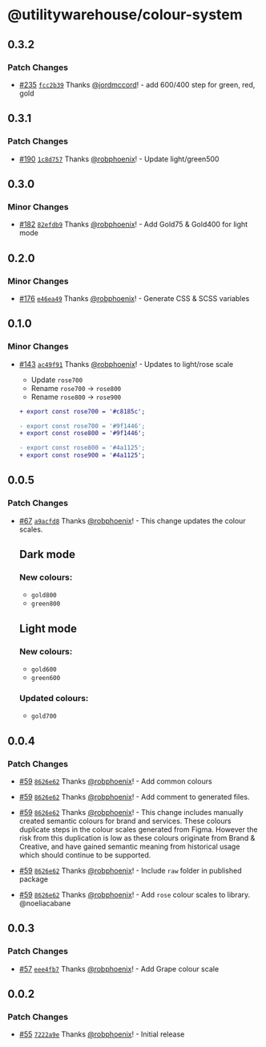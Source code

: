 # @utilitywarehouse/colour-system

## 0.3.2

### Patch Changes

- [#235](https://github.com/utilitywarehouse/design-systems/pull/235) [`fcc2b39`](https://github.com/utilitywarehouse/design-systems/commit/fcc2b39f47035ab0ba550c5fc8ac11a24b9b1f31) Thanks [@jordmccord](https://github.com/jordmccord)! - add 600/400 step for green, red, gold

## 0.3.1

### Patch Changes

- [#190](https://github.com/utilitywarehouse/design-systems/pull/190) [`1c8d757`](https://github.com/utilitywarehouse/design-systems/commit/1c8d7572c1891bd1ec0c4fc2cba04d26333570fc) Thanks [@robphoenix](https://github.com/robphoenix)! - Update light/green500

## 0.3.0

### Minor Changes

- [#182](https://github.com/utilitywarehouse/design-systems/pull/182) [`82efdb9`](https://github.com/utilitywarehouse/design-systems/commit/82efdb98d664805d4bfc3a5f6a5741004e01b8f6) Thanks [@robphoenix](https://github.com/robphoenix)! - Add Gold75 & Gold400 for light mode

## 0.2.0

### Minor Changes

- [#176](https://github.com/utilitywarehouse/design-systems/pull/176) [`e46ea49`](https://github.com/utilitywarehouse/design-systems/commit/e46ea49e84b95653787114ce1b5ab42dd82bfeac) Thanks [@robphoenix](https://github.com/robphoenix)! - Generate CSS & SCSS variables

## 0.1.0

### Minor Changes

- [#143](https://github.com/utilitywarehouse/design-systems/pull/143) [`ac49f91`](https://github.com/utilitywarehouse/design-systems/commit/ac49f91e779cd46344acd7b669200cf98ebcced4) Thanks [@robphoenix](https://github.com/robphoenix)! - Updates to light/rose scale

  - Update `rose700`
  - Rename `rose700` -> `rose800`
  - Rename `rose800` -> `rose900`

  ```diff
  + export const rose700 = '#c8185c';

  - export const rose700 = '#9f1446';
  + export const rose800 = '#9f1446';

  - export const rose800 = '#4a1125';
  + export const rose900 = '#4a1125';
  ```

## 0.0.5

### Patch Changes

- [#67](https://github.com/utilitywarehouse/design-systems/pull/67) [`a9acfd8`](https://github.com/utilitywarehouse/design-systems/commit/a9acfd8e899f21e11eb45178749be94ad6c2349b) Thanks [@robphoenix](https://github.com/robphoenix)! - This change updates the colour scales.

  ## Dark mode

  ### New colours:

  - `gold800`
  - `green800`

  ## Light mode

  ### New colours:

  - `gold600`
  - `green600`

  ### Updated colours:

  - `gold700`

## 0.0.4

### Patch Changes

- [#59](https://github.com/utilitywarehouse/design-systems/pull/59) [`8626e62`](https://github.com/utilitywarehouse/design-systems/commit/8626e627b423659481a59c4c56a2310cdd10bb9f) Thanks [@robphoenix](https://github.com/robphoenix)! - Add common colours

- [#59](https://github.com/utilitywarehouse/design-systems/pull/59) [`8626e62`](https://github.com/utilitywarehouse/design-systems/commit/8626e627b423659481a59c4c56a2310cdd10bb9f) Thanks [@robphoenix](https://github.com/robphoenix)! - Add comment to generated files.

- [#59](https://github.com/utilitywarehouse/design-systems/pull/59) [`8626e62`](https://github.com/utilitywarehouse/design-systems/commit/8626e627b423659481a59c4c56a2310cdd10bb9f) Thanks [@robphoenix](https://github.com/robphoenix)! - This change includes manually created semantic colours for brand and services. These colours duplicate steps in the colour scales generated from Figma. However the risk from this duplication is low as these colours originate from Brand & Creative, and have gained semantic meaning from historical usage which should continue to be supported.

- [#59](https://github.com/utilitywarehouse/design-systems/pull/59) [`8626e62`](https://github.com/utilitywarehouse/design-systems/commit/8626e627b423659481a59c4c56a2310cdd10bb9f) Thanks [@robphoenix](https://github.com/robphoenix)! - Include `raw` folder in published package

- [#59](https://github.com/utilitywarehouse/design-systems/pull/59) [`8626e62`](https://github.com/utilitywarehouse/design-systems/commit/8626e627b423659481a59c4c56a2310cdd10bb9f) Thanks [@robphoenix](https://github.com/robphoenix)! - Add `rose` colour scales to library. @noeliacabane

## 0.0.3

### Patch Changes

- [#57](https://github.com/utilitywarehouse/design-systems/pull/57) [`eee4fb7`](https://github.com/utilitywarehouse/design-systems/commit/eee4fb743cfa077a1a62dbe39a368c3f09289af1) Thanks [@robphoenix](https://github.com/robphoenix)! - Add Grape colour scale

## 0.0.2

### Patch Changes

- [#55](https://github.com/utilitywarehouse/design-systems/pull/55) [`7222a9e`](https://github.com/utilitywarehouse/design-systems/commit/7222a9e4ad9c40d85b5e4024f1b78c7b3e029283) Thanks [@robphoenix](https://github.com/robphoenix)! - Initial release
